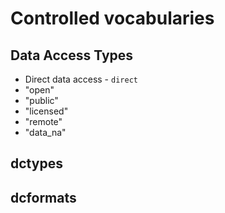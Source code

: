 # Controlled vocabularies


## Data Access Types

- Direct data access - `direct`
- "open"
- "public"
- "licensed"
- "remote"
- "data_na"


## dctypes 


## dcformats